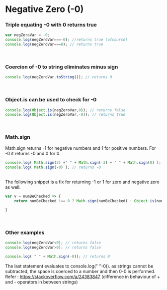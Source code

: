 # Negative Zero (-0)

### Triple equating -0 with 0 returns true
```javascript
var negZeroVar = -0;
console.log(negZeroVar===-0); //returns true (ofcourse)
console.log(negZeroVar===0); // returns true
```

</br>

### Coercion of -0 to string eliminates minus sign
```javascript
console.log(negZeroVar.toString()); // returns 0
```
</br>

### Object.is can be used to check for -0
```javascript
console.log(Object.is(negZeroVar,0)); // returns false
console.log(Object.is(negZeroVar,-0)); // returns true
```
</br>

### Math.sign 
Math.sign returns -1 for negative numbers and 1 for positive numbers. For -0 it returns -0 and 0 for 0.
```javascript
console.log( Math.sign(3) +" " + Math.sign(-3) + " " + Math.sign(0) ); // returns 1 -1 0
console.log( Math.sign(-0) ); // returns -0
```
</br>
The following snippet is a fix for returning -1 or 1 for zero and negative zero as well.

```javascript
var v = numBeChecked => {
	return numBeChecked !== 0 ? Math.sign(numBeChecked) : Object.is(numBeChecked,-0) ? -1:1;

}
```

</br>

### Other examples
```javascript
console.log(negZeroVar<0); // returns false
console.log(negZeroVar>0); // returns false
```

```javascript
console.log( " " + Math.sign(-0)); // returns 0 
```
The last statement evaluates to console.log(" "-0)). as strings cannot be subtracted, the space is coerced to a number and then 0-0 is performed. </br>
Refer : <https://stackoverflow.com/a/24383847>   (difference in behaviour of + and - operators in between strings)


